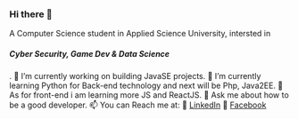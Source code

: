 ### Hi there 👋
A Computer Science student in Applied Science University, intersted in <h5>Cyber Security, Game Dev & Data Science</h5>.
🔭 I’m currently working on building JavaSE projects. 
🌱 I’m currently learning Python for Back-end technology and next will be Php, Java2EE.
🌱 As for front-end i am learning more JS and ReactJS.
💬 Ask me about how to be a good developer.
📫 You can Reach me at:
  :link: <a href="https://www.linkedin.com/in/omar-eses-b68b151a9/">LinkedIn</a>
  :link: <a href="https://www.facebook.com/omar.isis/">Facebook</a>
<!--
**Omar-Eses/Omar-Eses** is a ✨ _special_ ✨ repository because its `README.md` (this file) appears on your GitHub profile.
-->
